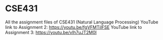 # CSE431
All the assignment files of CSE431 (Natural Language Processing) YouTube link to Assignment 2: https://youtu.be/fgVFMTiIFSE YouTube link to Assignment 3: https://youtu.be/vIh7uJT2M0I
